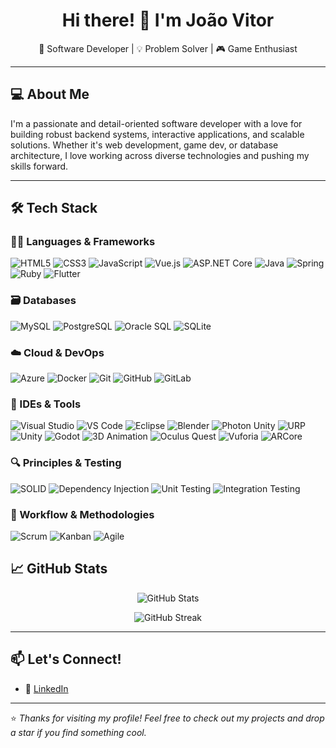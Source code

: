 <h1 align="center">Hi there! 👋 I'm João Vitor</h1>

<p align="center">
  🚀 Software Developer | 💡 Problem Solver | 🎮 Game Enthusiast
</p>

---

## 💻 About Me

I'm a passionate and detail-oriented software developer with a love for building robust backend systems, interactive applications, and scalable solutions. Whether it's web development, game dev, or database architecture, I love working across diverse technologies and pushing my skills forward.

---

## 🛠️ Tech Stack

### 👨‍💻 Languages & Frameworks
![HTML5](https://img.shields.io/badge/-HTML5-E34F26?logo=html5&logoColor=white&style=for-the-badge)
![CSS3](https://img.shields.io/badge/-CSS3-1572B6?logo=css3&logoColor=white&style=for-the-badge)
![JavaScript](https://img.shields.io/badge/-JavaScript-F7DF1E?logo=javascript&logoColor=black&style=for-the-badge)
![Vue.js](https://img.shields.io/badge/-Vue.js-4FC08D?logo=vue.js&logoColor=white&style=for-the-badge)
![ASP.NET Core](https://img.shields.io/badge/-ASP.NET%20Core-512BD4?logo=dotnet&logoColor=white&style=for-the-badge)
![Java](https://img.shields.io/badge/-Java-007396?logo=java&logoColor=white&style=for-the-badge)
![Spring](https://img.shields.io/badge/-Spring-6DB33F?logo=spring&logoColor=white&style=for-the-badge)
![Ruby](https://img.shields.io/badge/-Ruby-CC342D?logo=ruby&logoColor=white&style=for-the-badge)
![Flutter](https://img.shields.io/badge/-Flutter-02569B?logo=flutter&logoColor=white&style=for-the-badge)

### 🗃️ Databases
![MySQL](https://img.shields.io/badge/-MySQL-4479A1?logo=mysql&logoColor=white&style=for-the-badge)
![PostgreSQL](https://img.shields.io/badge/-PostgreSQL-4169E1?logo=postgresql&logoColor=white&style=for-the-badge)
![Oracle SQL](https://img.shields.io/badge/-OracleSQL-F80000?logo=oracle&logoColor=white&style=for-the-badge)
![SQLite](https://img.shields.io/badge/-SQLite-003B57?logo=sqlite&logoColor=white&style=for-the-badge)

### ☁️ Cloud & DevOps
![Azure](https://img.shields.io/badge/-Azure-0078D4?logo=microsoftazure&logoColor=white&style=for-the-badge)
![Docker](https://img.shields.io/badge/-Docker-2496ED?logo=docker&logoColor=white&style=for-the-badge)
![Git](https://img.shields.io/badge/-Git-F05032?logo=git&logoColor=white&style=for-the-badge)
![GitHub](https://img.shields.io/badge/-GitHub-181717?logo=github&logoColor=white&style=for-the-badge)
![GitLab](https://img.shields.io/badge/-GitLab-FC6D26?logo=gitlab&logoColor=white&style=for-the-badge)

### 🧰 IDEs & Tools
![Visual Studio](https://img.shields.io/badge/-Visual%20Studio-5C2D91?logo=visual-studio&logoColor=white&style=for-the-badge)
![VS Code](https://img.shields.io/badge/-VS%20Code-007ACC?logo=visual-studio-code&logoColor=white&style=for-the-badge)
![Eclipse](https://img.shields.io/badge/-Eclipse-2C2255?logo=eclipseide&logoColor=white&style=for-the-badge)
![Blender](https://img.shields.io/badge/-Blender-F5792A?logo=blender&logoColor=white&style=for-the-badge)
![Photon Unity](https://img.shields.io/badge/-Photon%20Unity-1A1A1A?logo=photon&logoColor=white&style=for-the-badge)
![URP](https://img.shields.io/badge/-Unity%20URP-222222?logo=unity&logoColor=white&style=for-the-badge)
![Unity](https://img.shields.io/badge/-Unity-000000?logo=unity&logoColor=white&style=for-the-badge)
![Godot](https://img.shields.io/badge/-Godot-478CBF?logo=godot-engine&logoColor=white&style=for-the-badge)
![3D Animation](https://img.shields.io/badge/-3D%20Animation-E91E63?style=for-the-badge)
![Oculus Quest](https://img.shields.io/badge/-Oculus%20Quest-000000?logo=oculus&logoColor=white&style=for-the-badge)
![Vuforia](https://img.shields.io/badge/-Vuforia-77B729?logo=vuforia&logoColor=white&style=for-the-badge)
![ARCore](https://img.shields.io/badge/-Google%20ARCore-4285F4?logo=google&logoColor=white&style=for-the-badge)

### 🔍 Principles & Testing
![SOLID](https://img.shields.io/badge/-SOLID-00BCD4?style=for-the-badge)
![Dependency Injection](https://img.shields.io/badge/-Dependency%20Injection-673AB7?style=for-the-badge&logo=dependency-injection)
![Unit Testing](https://img.shields.io/badge/-Unit%20Tests-4CAF50?style=for-the-badge)
![Integration Testing](https://img.shields.io/badge/-Integration%20Tests-2196F3?style=for-the-badge)

### 🧠 Workflow & Methodologies
![Scrum](https://img.shields.io/badge/-Scrum-6DB33F?style=for-the-badge)
![Kanban](https://img.shields.io/badge/-Kanban-FF9E0F?logo=trello&logoColor=white&style=for-the-badge)
![Agile](https://img.shields.io/badge/-Agile-FF6600?style=for-the-badge)

## 📈 GitHub Stats

<p align="center">
  <img src="https://github-readme-stats.vercel.app/api?username=JoaoVitorResende&show_icons=true&theme=radical" alt="GitHub Stats" />
</p>

<p align="center">
  <img src="https://github-readme-streak-stats.herokuapp.com/?user=JoaoVitorResende&theme=radical" alt="GitHub Streak" />
</p>

---

## 📫 Let's Connect!

- 💼 [LinkedIn]([https://www.linkedin.com/in/your-linkedin/](https://www.linkedin.com/in/jo%C3%A3o-vitor-resende-444030170/)])
---

⭐️ *Thanks for visiting my profile! Feel free to check out my projects and drop a star if you find something cool.*
